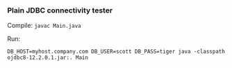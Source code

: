 ### Plain JDBC connectivity tester

Compile:
`javac Main.java`

Run:
```
DB_HOST=myhost.company.com DB_USER=scott DB_PASS=tiger java -classpath ojdbc8-12.2.0.1.jar:. Main
```
